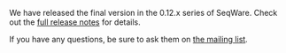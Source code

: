 We have released the final version in the 0.12.x series of SeqWare. Check out the [full release notes](/release-notes/) for details.

If you have any questions, be sure to ask them on [the mailing list](https://groups.google.com/forum/?fromgroups#!forum/seqware). 

